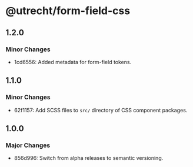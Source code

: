 # @utrecht/form-field-css

## 1.2.0

### Minor Changes

- 1cd6556: Added metadata for form-field tokens.

## 1.1.0

### Minor Changes

- 62f1157: Add SCSS files to `src/` directory of CSS component packages.

## 1.0.0

### Major Changes

- 856d996: Switch from alpha releases to semantic versioning.
